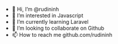 - 👋 Hi, I’m @rudininh
- 👀 I’m interested in Javascript
- 🌱 I’m currently learning Laravel
- 💞️ I’m looking to collaborate on Github
- 📫 How to reach me github.com/rudininh

<!---
rudininh/rudininh is a ✨ special ✨ repository because its `README.md` (this file) appears on your GitHub profile.
You can click the Preview link to take a look at your changes.
--->
